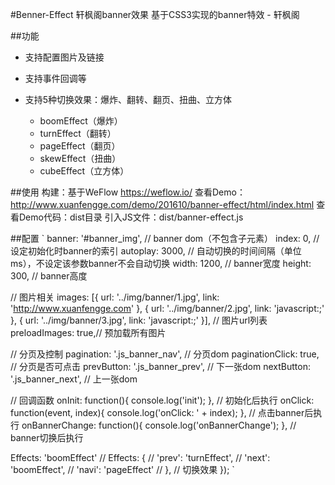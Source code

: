 #Benner-Effect 轩枫阁banner效果
基于CSS3实现的banner特效 - 轩枫阁

##功能
- 支持配置图片及链接
- 支持事件回调等
- 支持5种切换效果：爆炸、翻转、翻页、扭曲、立方体

	- boomEffect（爆炸）
	- turnEffect（翻转）
	- pageEffect（翻页）
	- skewEffect（扭曲）
	- cubeEffect（立方体）



##使用
构建：基于WeFlow https://weflow.io/
查看Demo：http://www.xuanfengge.com/demo/201610/banner-effect/html/index.html
查看Demo代码：dist目录
引入JS文件：dist/banner-effect.js



##配置
`
banner: '#banner_img',       // banner dom（不包含子元素）
index: 0,           // 设定初始化时banner的索引
autoplay: 3000,     // 自动切换的时间间隔（单位ms），不设定该参数banner不会自动切换
width: 1200,        // banner宽度
height: 300,        // banner高度

// 图片相关
images: [{
	url: '../img/banner/1.jpg',
	link: 'http://www.xuanfengge.com'
}, {
	url: '../img/banner/2.jpg',
	link: 'javascript:;'
}, {
	url: '../img/banner/3.jpg',
	link: 'javascript:;'
}],         // 图片url列表
preloadImages: true,// 预加载所有图片

// 分页及控制
pagination: '.js_banner_nav',     // 分页dom
paginationClick: true,  // 分页是否可点击
prevButton: '.js_banner_prev',     // 下一张dom
nextButton: '.js_banner_next',     // 上一张dom

// 回调函数
onInit: function(){
	console.log('init');
},     // 初始化后执行
onClick: function(event, index){
	console.log('onClick: ' + index);
},    // 点击banner后执行
onBannerChange: function(){
	console.log('onBannerChange');
},  // banner切换后执行

Effects: 'boomEffect'
// Effects: {
// 	'prev': 'turnEffect',
// 	'next': 'boomEffect',
// 	'navi': 'pageEffect'
// },        // 切换效果
});
`